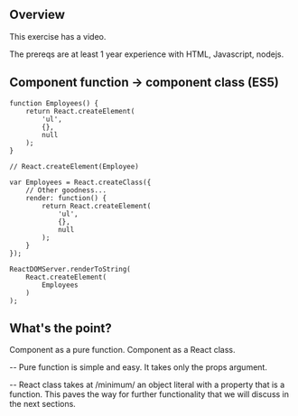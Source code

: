## Overview

This exercise has a video.

The prereqs are at least 1 year experience with HTML, Javascript, nodejs.

## Component function -> component class (ES5)

    function Employees() {
        return React.createElement(
            'ul',
            {},
            null
        );
    }

    // React.createElement(Employee)

    var Employees = React.createClass({
        // Other goodness...
        render: function() {
            return React.createElement(
                'ul',
                {},
                null
            );
        }
    });

    ReactDOMServer.renderToString(
        React.createElement(
            Employees
        )
    );

## What's the point?

Component as a pure function.
Component as a React class.

-- Pure function is simple and easy. It takes
only the props argument.

-- React class takes at /minimum/ an object
literal with a property that is a function.
This paves the way for further functionality
that we will discuss in the next sections.
